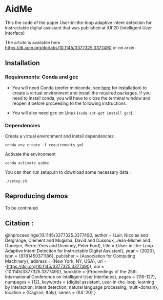 # AidMe
This the code of the paper User-in-the-loop adaptive intent detection for instructable digital assistant that was published at IUI'20 (Intelligent User Interface)

The article is available here https://dl.acm.org/doi/abs/10.1145/3377325.3377490 or on arxiv

## Installation

### Requirements: Conda and gcc
- You will need Conda (prefer miniconda, see [here](https://docs.conda.io/en/latest/miniconda.html) for installation) to create a virtual environment and install the required packages.
If you need to install conda, you will have to close the terminal window and reopen it before proceeding to the following instructions.

- You will also need gcc on Linux (`sudo apt-get install gcc`).

### Dependencies

Creata a virtual environment and install dependencies:

```shell script
conda env create -f requirements.yml
```

Activate the environment

```shell script
conda activate aidme
```

You can then run setup.sh to download some necessary data :

```
./setup.sh
```

## Reproducing demos

To be continued


## Citation : 

@inproceedings{10.1145/3377325.3377490,
author = {Lair, Nicolas and Delgrange, Clement and Mugisha, David and Dussoux, Jean-Michel and Oudeyer, Pierre-Yves and Dominey, Peter Ford},
title = {User-in-the-Loop Adaptive Intent Detection for Instructable Digital Assistant},
year = {2020},
isbn = {9781450371186},
publisher = {Association for Computing Machinery},
address = {New York, NY, USA},
url = {https://doi.org/10.1145/3377325.3377490},
doi = {10.1145/3377325.3377490},
booktitle = {Proceedings of the 25th International Conference on Intelligent User Interfaces},
pages = {116–127},
numpages = {12},
keywords = {digital assistant, user-in-the-loop, learning by interaction, intent detection, natural language processing, multi-domain},
location = {Cagliari, Italy},
series = {IUI ’20}
}
  
